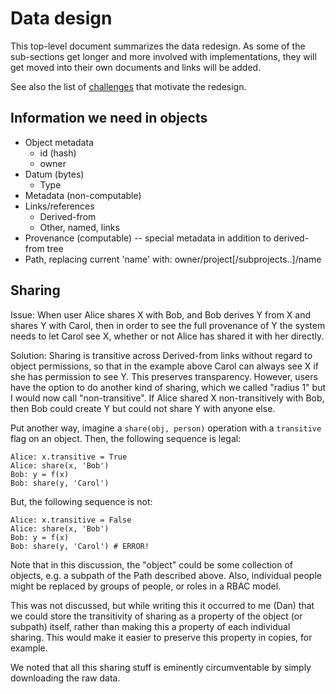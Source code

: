 # Data design

This top-level document summarizes the data redesign. As some of the sub-sections get longer and more involved with implementations, they will get moved into their own documents and links will be added.

See also the list of [challenges](/docs/challenges/data.md) that motivate the redesign.

## Information we need in objects

* Object metadata
  - id (hash)
  - owner
* Datum (bytes)
  - Type
* Metadata (non-computable)
* Links/references
  - Derived-from
  - Other, named, links
* Provenance (computable) -- special metadata in addition to derived-from tree
* Path, replacing current 'name' with: owner/project[/subprojects..]/name

## Sharing

Issue: When user Alice shares X with Bob, and Bob derives Y from X and shares Y with Carol, then in order to see the full provenance of Y the system needs to let Carol see X, whether or not Alice has shared it with her directly.

Solution: Sharing is transitive across Derived-from links without regard to object permissions, so that in the example above Carol can always see X if she has permission to see Y. This preserves transparency. However, users have the option to do another kind of sharing, which we called "radius 1" but I would now call "non-transitive". If Alice shared X non-transitively with Bob, then Bob could create Y but could not share Y with anyone else.

Put another way, imagine a `share(obj, person)` operation with a `transitive` flag on an object. Then, the following sequence is legal:

    Alice: x.transitive = True
    Alice: share(x, 'Bob')
    Bob: y = f(x)
    Bob: share(y, 'Carol') 

But, the following sequence is not:

    Alice: x.transitive = False
    Alice: share(x, 'Bob')
    Bob: y = f(x)
    Bob: share(y, 'Carol') # ERROR! 

Note that in this discussion, the "object" could be some collection of objects, e.g. a subpath of the Path described above. Also, individual people might be replaced by groups of people, or roles in a RBAC model.

This was not discussed, but while writing this it occurred to me (Dan) that we could store the transitivity of sharing as a property of the object (or subpath) itself, rather than making this a property of each individual sharing. This would make it easier to preserve this property in copies, for example.

We noted that all this sharing stuff is eminently circumventable by simply downloading the raw data.
